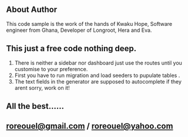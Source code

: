 ## About Author

This code sample is the work of the hands of Kwaku Hope, Software engineer from Ghana, Developer of Longroot, Hera and Eva. 


## This just a free code nothing deep.

1. There is neither a sidebar nor dashboard just use the routes until you customise to your preference.
2. First you have to run migration and load seeders to pupulate tables .
3. The text fields in the generator are supposed to autocomplete if they arent sorry, work on it!

## All the best......
## roreouel@gmail.com / roreouel@yahoo.com